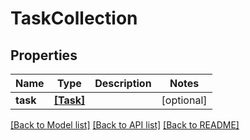 # TaskCollection

## Properties
Name | Type | Description | Notes
------------ | ------------- | ------------- | -------------
**task** | [**[Task]**](Task.md) |  | [optional] 

[[Back to Model list]](../README.md#documentation-for-models) [[Back to API list]](../README.md#documentation-for-api-endpoints) [[Back to README]](../README.md)


